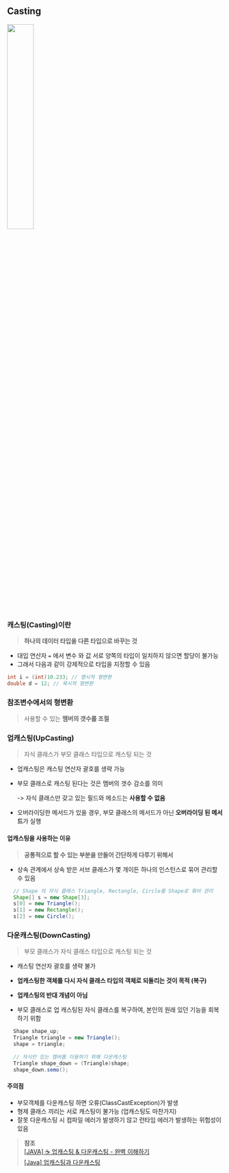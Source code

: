 ## Casting

<img src = "https://www.scaler.com/topics/images/upcasting-and-downcasting-in-java-thumbnail.webp" width="35%" height="35%">

### 캐스팅(Casting)이란
> **하나의 데이터 타입을 다른 타입으로 바꾸는 것**

- 대입 연산자 `=` 에서 변수 와 값 서로 양쪽의 타입이 일치하지 않으면 할당이 불가능
- 그래서 다음과 같이 강제적으로 타입을 지정할 수 있음

```c
int i = (int)10.233; // 명시적 형변환
double d = 12; // 묵시적 형변환
```

### 참조변수에서의 형변환

> 사용할 수 있는 **멤버의 갯수를 조절**

### 업캐스팅(UpCasting)

> 자식 클래스가 부모 클래스 타입으로 캐스팅 되는 것

- 업캐스팅은 캐스팅 연산자 괄호를 생략 가능

- 부모 클래스로 캐스팅 된다는 것은 멤버의 갯수 감소를 의미<br>

  -> 자식 클래스만 갖고 있는 필드와 메소드는 **사용할 수 없음**

- 오버라이딩한 메서드가 있을 경우, 부모 클래스의 메서드가 아닌 **오버라이딩 된 메서드**가 실행

#### 업캐스팅을 사용하는 이유

> **공통적으로 할 수 있는 부분을 만들어 간단하게 다루기 위해서**

- 상속 관계에서 상속 받은 서브 클래스가 몇 개이든 하나의 인스턴스로 묶어 관리할 수 있음
```Java
  // Shape 의 자식 클래스 Triangle, Rectangle, Circle를 Shape로 묶어 관리
  Shape[] s = new Shape[3];
  s[0] = new Triangle();
  s[1] = new Rectangle();
  s[2] = new Circle();
```

### 다운캐스팅(DownCasting)

> 부모 클래스가 자식 클래스 타입으로 캐스팅 되는 것

- 캐스팅 연산자 괄호를 생략 불가

- **업캐스팅한 객체를 다시 자식 클래스 타입의 객체로 되돌리는 것이 목적 (복구)**

- **업캐스팅의 반대 개념이 아님**

- 부모 클래스로 업 캐스팅된 자식 클래스를 복구하여, 본인의 원래 있던 기능을 회복하기 위함

```C#
  Shape shape_up;
  Triangle triangle = new Triangle();
  shape = triangle;
  
  // 자식만 있는 멤버를 이용하기 위해 다운캐스팅
  Triangle shape_down = (Triangle)shape;
  shape_down.semo();
```

#### 주의점

- 부모객체를 다운캐스팅 하면 오류(ClassCastException)가 발생
- 형제 클래스 끼리는 서로 캐스팅이 불가능 (업캐스팅도 마찬가지)
- 잘못 다운캐스팅 시 컴파일 에러가 발생하기 않고 런타임 에러가 발생하는 위험성이 있음

> **참조**<br>
> [[JAVA] ☕ 업캐스팅 & 다운캐스팅 - 완벽 이해하기](https://inpa.tistory.com/entry/JAVA-%E2%98%95-%EC%97%85%EC%BA%90%EC%8A%A4%ED%8C%85-%EB%8B%A4%EC%9A%B4%EC%BA%90%EC%8A%A4%ED%8C%85-%ED%95%9C%EB%B0%A9-%EC%9D%B4%ED%95%B4%ED%95%98%EA%B8%B0#%EC%97%85%EC%BA%90%EC%8A%A4%ED%8C%85(UpCasting))<br>
> [[Java] 업캐스팅과 다운캐스팅](https://velog.io/@smallcherry/Java-UpCastingAndDownCasting)

